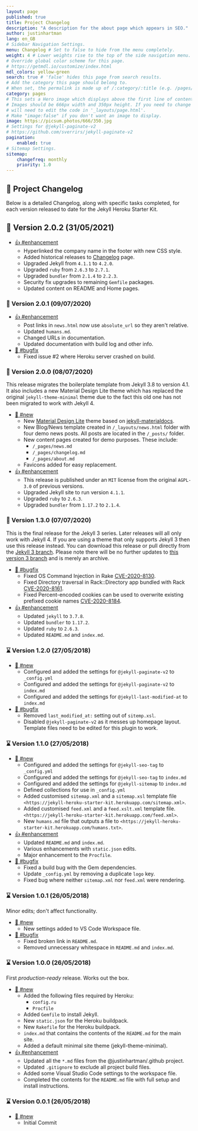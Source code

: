 ```yaml
---
layout: page
published: true
title: Project Changelog
description: "A description for the about page which appears in SEO."
author: justinhartman
lang: en_GB
# Sidebar Navigation Settings.
menu: Changelog # Set to false to hide from the menu completely.
weight: 4 # Lower weights rise to the top of the side navigation menu.
# Override global color scheme for this page. 
# https://getmdl.io/customize/index.html
mdl_colors: yellow-green
search: true # 'false' hides this page from search results.
# Add the category this page should belong to.
# When set, the permalink is made up of /:category/:title (e.g. /pages/about)
category: pages
# This sets a Hero image which displays above the first line of content.
# Images should be 666px width and 350px height. If you need to change this you
# will need to edit the code in '_layouts/page.html'.
# Make "image:false" if you don't want an image to display.
image: https://picsum.photos/666/350.jpg
# Settings for @jekyll-paginate-v2
# https://github.com/sverrirs/jekyll-paginate-v2
pagination:
    enabled: true
# Sitemap Settings.
sitemap:
    changefreq: monthly
    priority: 1.0
---
```

## 📝 Project Changelog

Below is a detailed Changelog, along with specific tasks completed, for each
version released to date for the Jekyll Heroku Starter Kit.

## 🚀 Version 2.0.2 (31/05/2021)

- [👍 #enhancement](#enhancement)
    - Hyperlinked the company name in the footer with new CSS style.
    - Added historical releases to [Changelog](/pages/changelog.html) page.
    - Upgraded Jekyll from `4.1.1` to `4.2.0`.
    - Upgraded `ruby` from `2.6.3` to `2.7.1`.
    - Upgraded `bundler` from `2.1.4` to `2.2.3`.
    - Security fix upgrades to remaining `Gemfile` packages.
    - Updated content on README and Home pages.

### 🚀 Version 2.0.1 (09/07/2020)

- [👍 #enhancement](#enhancement)
    - Post links in `news.html` now use `absolute_url` so they aren't relative.
    - Updated `humans.md`.
    - Changed URLs in documentation.
    - Updated documentation with build log and other info.
- [🐛 #bugfix](#bugfix)
    - Fixed issue #2 where Heroku server crashed on build.

### 🚀 Version 2.0.0 (08/07/2020)

This release migrates the boilerplate template from Jekyll 3.8 to version 4.1.
It also includes a new Material Design Lite theme which has replaced the 
original `jekyll-theme-minimal` theme due to the fact this old one has not 
been migrated to work with Jekyll 4.

- [🔆 #new](#new)
    - New [Material Design Lite][mdl] theme based on 
      [jekyll-materialdocs][theme].
    - New Blog/News template created in `/_layouts/news.html` folder with four 
      demo news posts. All posts are located in the `/_posts/` folder.
    - New content pages created for demo purposes. These include:
        + `/_pages/news.md`
        + `/_pages/changelog.md`
        + `/_pages/about.md`
    - Favicons added for easy replacement.
- [👍 #enhancement](#enhancement)
    - This release is published under an `MIT` license from the original 
      `AGPL-3.0` of previous versions.
    - Upgraded Jekyll site to run version `4.1.1`.
    - Upgraded `ruby` to `2.6.3`.
    - Upgraded `bundler` from `1.17.2` to `2.1.4`.

### 🧪 Version 1.3.0 (07/07/2020)

This is the final release for the Jekyll 3 series. Later releases will all 
only work with Jekyll 4. If you are using a theme that only supports Jekyll 3 
then use this release instead. You can download this release or pull directly 
from the [Jekyll 3 branch][jekyll-v3]. Please note there will be no further 
updates to [this version 3 branch][jekyll-v3] and is merely an archive.

- [🐛 #bugfix](#bugfix)
    - Fixed OS Command Injection in Rake 
      [CVE-2020-8130](https://github.com/advisories/GHSA-jppv-gw3r-w3q8).
    - Fixed Directory traversal in Rack::Directory app bundled with Rack 
      [CVE-2020-8161](https://github.com/advisories/GHSA-5f9h-9pjv-v6j7).
    - Fixed Percent-encoded cookies can be used to overwrite existing prefixed 
      cookie names 
      [CVE-2020-8184](https://github.com/advisories/GHSA-j6w9-fv6q-3q52).
- [👍 #enhancement](#enhancement)
    - Updated `jekyll` to `3.7.8`.
    - Updated `bundler` to `1.17.2`.
    - Updated `ruby` to `2.6.3`.
    - Updated `README.md` and `index.md`.

### ⌛️ Version 1.2.0 (27/05/2018)

- [🔆 #new](#new)
    - Configured and added the settings for `@jekyll-paginate-v2` to 
      `_config.yml`
    - Configured and added the settings for `@jekyll-paginate-v2` to `index.md`
    - Configured and added the settings for `@jekyll-last-modified-at` to 
      `index.md`
- [🐛 #bugfix](#bugfix)
    - Removed `last_modified_at:` setting out of `sitemp.xsl`.
    - Disabled `@jekyll-paginate-v2` as it messes up homepage layout. Template
      files need to be edited for this plugin to work.

### ⌛️ Version 1.1.0 (27/05/2018)

- [🔆 #new](#new)
    - Configured and added the settings for `@jekyll-seo-tag` to `_config.yml`
    - Configured and added the settings for `@jekyll-seo-tag` to `index.md`
    - Configured and added the settings for `@jekyll-sitemap` to `index.md`
    - Defined collections for use in `_config.yml`
    - Added customised `sitemap.xml` and a `sitemap.xsl` template file
      `<https://jekyll-heroku-starter-kit.herokuapp.com/sitemap.xml>`.
    - Added customised `feed.xml` and a `feed.xslt.xml` template file.
      `<https://jekyll-heroku-starter-kit.herokuapp.com/feed.xml>`.
    - New `humans.md` file that outputs a file to
      `<https://jekyll-heroku-starter-kit.herokuapp.com/humans.txt>`.
- [👍 #enhancement](#enhancement)
    - Updated `README.md` and `index.md`.
    - Various enhancements with `static.json` edits.
    - Major enhancement to the `Procfile`.
- [🐛 #bugfix](#bugfix)
    - Fixed a build bug with the Gem dependencies.
    - Update `_config.yml` by removing a duplicate `logo` key.
    - Fixed bug where neither `sitemap.xml` nor `feed.xml` were rendering.

### ⌛️ Version 1.0.1 (26/05/2018)

Minor edits; don't affect functionality.

- [🔆 #new](#new)
    - New settings added to VS Code Workspace file.
- [🐛 #bugfix](#bugfix)
    - Fixed broken link in `README.md`.
    - Removed unnecessary whitespace in `README.md` and `index.md`.

### ⌛️ Version 1.0.0 (26/05/2018)

First _production-ready_ release. Works out the box.

- [🔆 #new](#new)
    - Added the following files required by Heroku:
        - `config.ru`
        - `Procfile`
    - Added `Gemfile` to install Jekyll.
    - New `static.json` for the Heroku buildpack.
    - New `Rakefile` for the Heroku buildpack.
    - `index.md` that contains the contents of the `README.md` for the 
      main site.
    - Added a default minimal site theme (jekyll-theme-minimal).
- [👍 #enhancement](#enhancement)
    - Updated all the `*.md` files from the @justinhartman/.github project.
    - Updated `.gitignore` to exclude all project build files.
    - Added some Visual Studio Code settings to the workspace file.
    - Completed the contents for the `README.md` file with full setup and 
      install instructions.

### ⌛️ Version 0.0.1 (26/05/2018)

- [🔆 #new](#new)
    - Initial Commit

[blog]: https://blog.heroku.com/using-http-headers-to-secure-your-site
[theme]: https://github.com/chromatical/jekyll-materialdocs
[jekyll-v3]: https://github.com/justinhartman/jekyll-heroku-starter-kit/tree/jekyll-v3
[mdl]: https://getmdl.io/
